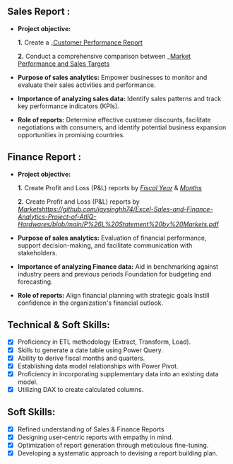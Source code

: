 ## Sales Report :


- **Project objective:** 

    **1.** Create a _[Customer Performance Report](https://github.com/jaysinghh74/Excel-Sales-and-Finance-Analytics-Project-of-AtliQ-Hardwares/edit/main/Customer%20Performance%20Report.pdf)

    **2.** Conduct a comprehensive comparison between _[Market Performance and Sales Targets](https://github.com/jaysinghh74/Excel-Sales-and-Finance-Analytics-Project-of-AtliQ-Hardwares/edit/main/Customer%20Performance%20Report.pdf)

- **Purpose of sales analytics:** Empower businesses to monitor and evaluate their sales activities and performance.

- **Importance of analyzing sales data:** Identify sales patterns and track key performance indicators (KPIs).

- **Role of reports:** Determine effective customer discounts, facilitate negotiations with consumers, and identify potential business expansion opportunities in promising countries.


## Finance Report :

- **Project objective:** 

    **1.** Create Profit and Loss (P&L) reports by _[Fiscal Year](https://github.com/jaysinghh74/Excel-Sales-and-Finance-Analytics-Project-of-AtliQ-Hardwares/blob/main/P%26L%20Statement%20by%20Fiscal%20Year.pdf)_ & _[Months](https://github.com/jaysinghh74/Excel-Sales-and-Finance-Analytics-Project-of-AtliQ-Hardwares/blob/main/P%26L%20Statement%20by%20Months.pdf)_ 

   **2.** Create Profit and Loss (P&L) reports by _[Markets]()https://github.com/jaysinghh74/Excel-Sales-and-Finance-Analytics-Project-of-AtliQ-Hardwares/blob/main/P%26L%20Statement%20by%20Markets.pdf_

- **Purpose of sales analytics:** Evaluation of financial performance, support decision-making, and facilitate communication with stakeholders.

- **Importance of analyzing Finance data:** Aid in benchmarking against industry peers and previous periods Foundation for budgeting and forecasting.

- **Role of reports:** Align financial planning with strategic goals Instill confidence in the organization's financial outlook.


## Technical & Soft Skills:
- [x]	Proficiency in ETL methodology (Extract, Transform, Load).
- [x]	Skills to generate a date table using Power Query.
- [x]	Ability to derive fiscal months and quarters.
- [x]	Establishing data model relationships with Power Pivot.
- [x]	Proficiency in incorporating supplementary data into an existing data model.
- [x]	Utilizing DAX to create calculated columns.

## Soft Skills:
- [x]	Refined understanding of Sales & Finance Reports
- [x]	Designing user-centric reports with empathy in mind.
- [x]	Optimization of report generation through meticulous fine-tuning.
- [x]	Developing a systematic approach to devising a report building plan.
